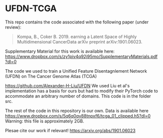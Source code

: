 # UFDN-TCGA
This repo contains the code associated with the following paper (under review):

> Kompa, B., Coker B. 2019. earning a Latent Space of Highly Multidimensional CancerData arXiv preprint arXiv:1901.06023.

Supplementary Material for this work is available here: https://www.dropbox.com/s/zy1piv4q92j95mo/SupplementaryMaterials.pdf?dl=0

The code we used to train a Unified Feature Disentagnlement Network (UFDN) on The Cancer Genome Atlas (TCGA)

https://github.com/Alexander-H-Liu/UFDN
We used Liu et al's implementation has a basis for ours but had to modify their PyTorch code to accommodate an arbitrary number of domains. This code is in the folder src. 

The rest of the code in this repository is our own. Data is available here https://www.dropbox.com/s/5q6q0qy88tnpxf6/tcga_01_clipped.h5?dl=0 
Warning: this file is approximately 2GB. 

Plesae cite our work if relevant! https://arxiv.org/abs/1901.06023




